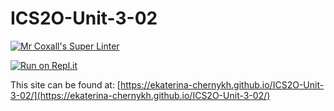 # ICS2O-Unit-3-02

[![Mr Coxall's Super Linter](https://github.com/ekaterina-chernykh/ICS2O-Unit-3-02/workflows/Mr%20Coxall's%20Super%20Linter/badge.svg)](https://github.com/ekaterina-chernykh/ICS2O-Unit-3-02/actions)

[![Run on Repl.it](https://repl.it/badge/github/ekaterina-chernykh/ICS2O-Unit-3-02)](https://repl.it/github/ekaterina-chernykh/ICS2O-Unit-3-02)

This site can be found at: [https://ekaterina-chernykh.github.io/ICS2O-Unit-3-02/](https://ekaterina-chernykh.github.io/ICS2O-Unit-3-02/)
